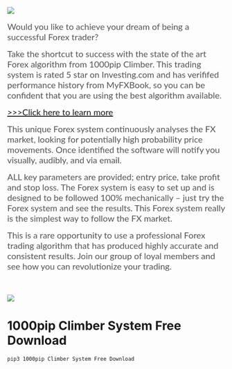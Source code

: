 <h1></h1>
<p>
<div class="separator" style="clear: both;"><a href="https://156544mlxov28levev7grc9v9g.hop.clickbank.net/?tid=py" rel="nofollow" style="display: block; padding: 1em 0px; text-align: center;" target="_blank"></a><a href="https://156544mlxov28levev7grc9v9g.hop.clickbank.net/?tid=py" rel="nofollow" style="display: inline; padding: 1em 0px;" target="_blank"><img border="0" data-original-height="66" data-original-width="342" src="https://blogger.googleusercontent.com/img/b/R29vZ2xl/AVvXsEgTJ6OH0OJANSM_yJIoRArK0LR0CRaOEWTSm3mxxP23WdYgh3mQxKobSFzZrDFzIqCaNEnzzoXzexZ1XKUJF7eXiyCoKlBw1aQ3BOM5_92szbWpIjMKbFIasd51DpFoYG7UWvAn4rqfDqZe_nR8Ct0_ubH2WPREFJC_cJviYwd5Kpp3CtTabVq34YqWJA/s16000/button_download-now.png" /></a></div><div class="separator" style="clear: both;"><br /><p style="border: 0px; caret-color: rgb(85, 85, 85); color: #555555; font-family: Lato; font-size: 20px; font-stretch: inherit; line-height: 24px; margin: 0px 0px 15px; padding: 0px; vertical-align: baseline;">Would you like to achieve your dream of being a successful Forex trader?&nbsp;</p><p style="border: 0px; caret-color: rgb(85, 85, 85); color: #555555; font-family: Lato; font-size: 20px; font-stretch: inherit; line-height: 24px; margin: 0px 0px 15px; padding: 0px; vertical-align: baseline;">Take the shortcut to success with the state of the art Forex algorithm from 1000pip Climber. This trading system is rated 5 star on Investing.com and has verififed performance history from MyFXBook, so you can be confident that you are using the best algorithm available.&nbsp;</p><p style="border: 0px; caret-color: rgb(85, 85, 85); color: #555555; font-family: Lato; font-size: 20px; font-stretch: inherit; line-height: 24px; margin: 0px 0px 15px; padding: 0px; vertical-align: baseline;"><a href="https://156544mlxov28levev7grc9v9g.hop.clickbank.net/?tid=py" rel="nofollow" target="_blank">&gt;&gt;&gt;Click here to learn more</a></p><p style="border: 0px; caret-color: rgb(85, 85, 85); color: #555555; font-family: Lato; font-size: 20px; font-stretch: inherit; line-height: 24px; margin: 0px 0px 15px; padding: 0px; vertical-align: baseline;">This unique Forex system continuously analyses the FX market, looking for potentially high probability price movements. Once identified the software will notify you visually, audibly, and via email.&nbsp;</p><p style="border: 0px; caret-color: rgb(85, 85, 85); color: #555555; font-family: Lato; font-size: 20px; font-stretch: inherit; line-height: 24px; margin: 0px 0px 15px; padding: 0px; vertical-align: baseline;">ALL key parameters are provided; entry price, take profit and stop loss. The Forex system is easy to set up and is designed to be followed 100% mechanically – just try the Forex system and see the results. This Forex system really is the simplest way to follow the FX market.&nbsp;</p><p style="border: 0px; caret-color: rgb(85, 85, 85); color: #555555; font-family: Lato; font-size: 20px; font-stretch: inherit; line-height: 24px; margin: 0px 0px 15px; padding: 0px; vertical-align: baseline;">This is a rare opportunity to use a professional Forex trading algorithm that has produced highly accurate and consistent results. Join our group of loyal members and see how you can revolutionize your trading.</p><p style="border: 0px; caret-color: rgb(85, 85, 85); color: #555555; font-family: Lato; font-size: 20px; font-stretch: inherit; line-height: 24px; margin: 0px 0px 15px; padding: 0px; vertical-align: baseline;"><br /></p><p style="border: 0px; caret-color: rgb(85, 85, 85); color: #555555; font-family: Lato; font-size: 20px; font-stretch: inherit; line-height: 24px; margin: 0px 0px 15px; padding: 0px; vertical-align: baseline;"><a href="https://156544mlxov28levev7grc9v9g.hop.clickbank.net/?tid=py" rel="nofollow" style="display: inline; font-family: -webkit-standard; padding: 1em 0px;" target="_blank"><img border="0" data-original-height="66" data-original-width="342" src="https://blogger.googleusercontent.com/img/b/R29vZ2xl/AVvXsEgTJ6OH0OJANSM_yJIoRArK0LR0CRaOEWTSm3mxxP23WdYgh3mQxKobSFzZrDFzIqCaNEnzzoXzexZ1XKUJF7eXiyCoKlBw1aQ3BOM5_92szbWpIjMKbFIasd51DpFoYG7UWvAn4rqfDqZe_nR8Ct0_ubH2WPREFJC_cJviYwd5Kpp3CtTabVq34YqWJA/s16000/button_download-now.png" /></a></p></div>


# 1000pip Climber System Free Download
```bash
pip3 1000pip Climber System Free Download